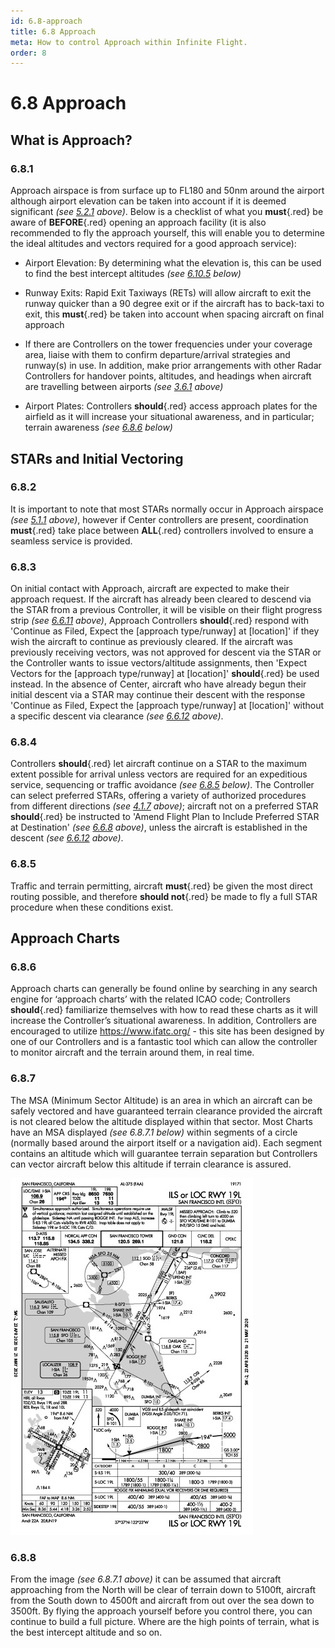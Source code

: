 ```yaml
---
id: 6.8-approach
title: 6.8 Approach
meta: How to control Approach within Infinite Flight.
order: 8
---
```


# 6.8  Approach



## What is Approach? 

### 6.8.1    

Approach airspace is from surface up to FL180 and 50nm around the airport although airport elevation can be taken into account if it is deemed significant *(see [5.2.1](/guide/atc-manual/5.-airspace/5.2-on-guard-procedures#5.2.1) above)*. Below is a checklist of what you **must**{.red} be aware of **BEFORE**{.red} opening an approach facility (it is also recommended to fly the approach yourself, this will enable you to determine the ideal altitudes and vectors required for a good approach service):

 

 -    Airport Elevation: By determining what the elevation is, this can be used to find the best intercept altitudes *(see [6.10.5](/guide/atc-manual/6.-radar/6.10-instrument-landing-system-(ils)-approach#6.10.5) below)*

 -    Runway Exits: Rapid Exit Taxiways (RETs) will allow aircraft to exit the runway quicker than a 90 degree exit or if the aircraft has to back-taxi to exit, this **must**{.red} be taken into account when spacing aircraft on final approach

 -    If there are Controllers on the tower frequencies under your coverage area, liaise with them to confirm departure/arrival strategies and runway(s) in use. In addition, make prior arrangements with other Radar Controllers for handover points, altitudes, and headings when aircraft are travelling between airports *(see [3.6.1](/guide/atc-manual/3.-tower/3.6-tower-working-with-radar#3.6.1) above)*

 -    Airport Plates: Controllers **should**{.red} access approach plates for the airfield as it will increase your situational awareness, and in particular; terrain awareness *(see [6.8.6](/guide/atc-manual/6.-radar/6.8-approach#6.8.6) below)*

 

## STARs and Initial Vectoring

### 6.8.2    

It is important to note that most STARs normally occur in Approach airspace *(see [5.1.1](/guide/atc-manual/5.-airspace/5.1-airspace#5.1.1) above)*, however if Center controllers are present, coordination **must**{.red} take place between **ALL**{.red} controllers involved to ensure a seamless service is provided.



### 6.8.3

On initial contact with Approach, aircraft are expected to make their approach request. If the aircraft has already been cleared to descend via the STAR from a previous Controller, it will be visible on their flight progress strip *(see [6.6.11](/guide/atc-manual/6.-radar/6.6-center#6.6.11) above)*, Approach Controllers **should**{.red} respond with 'Continue as Filed, Expect the [approach type/runway] at [location]' if they wish the aircraft to continue as previously cleared. If the aircraft was previously receiving vectors, was not approved for descent via the STAR or the Controller wants to issue vectors/altitude assignments, then 'Expect Vectors for the [approach type/runway] at [location]' **should**{.red} be used instead. In the absence of Center, aircraft who have already begun their initial descent via a STAR may continue their descent with the response 'Continue as Filed, Expect the [approach type/runway] at [location]' without a specific descent via clearance *(see [6.6.12](/guide/atc-manual/6.-radar/6.6-center#6.6.12) above)*.



### 6.8.4

Controllers **should**{.red} let aircraft continue on a STAR to the maximum extent possible for arrival unless vectors are required for an expeditious service, sequencing or traffic avoidance *(see [6.8.5](/guide/atc-manual/6.-radar/6.8-approach#6.8.5) below)*. The Controller can select preferred STARs, offering a variety of authorized procedures from different directions *(see [4.1.7](/guide/atc-manual/4.-atis/4.1-atis#4.1.7) above)*; aircraft not on a preferred STAR **should**{.red} be instructed to 'Amend Flight Plan to Include Preferred STAR at Destination' *(see [6.6.8](/guide/atc-manual/6.-radar/6.6-center#6.6.8) above)*, unless the aircraft is established in the descent *(see [6.6.12](/guide/atc-manual/6.-radar/6.6-center#6.6.12) above)*.



### 6.8.5

Traffic and terrain permitting, aircraft **must**{.red} be given the most direct routing possible, and therefore **should not**{.red} be made to fly a full STAR procedure when these conditions exist. 



## Approach Charts

### 6.8.6    

Approach charts can generally be found online by searching in any search engine for ‘approach charts’ with the related ICAO code; Controllers **should**{.red} familiarize themselves with how to read these charts as it will increase the Controller’s situational awareness. In addition, Controllers are encouraged to utilize https://www.ifatc.org/ - this site has been designed by one of our Controllers and is a fantastic tool which can allow the controller to monitor aircraft and the terrain around them, in real time.

 

### 6.8.7    

The MSA (Minimum Sector Altitude) is an area in which an aircraft can be safely vectored and have guaranteed terrain clearance provided the aircraft is not cleared below the altitude displayed within that sector. Most Charts have an MSA displayed *(see 6.8.7.1 below)* within segments of a circle (normally based around the airport itself or a navigation aid). Each segment contains an altitude which will guarantee terrain separation but Controllers can vector aircraft below this altitude if terrain clearance is assured.



![Image 6.8.7.1 - KSFO FAA Chart](_images/manual/graphics/ksfo-chart.jpg)

 

### 6.8.8

From the image *(see 6.8.7.1 above)* it can be assumed that aircraft approaching from the North will be clear of terrain down to 5100ft, aircraft from the South down to 4500ft and aircraft from out over the sea down to 3500ft. By flying the approach yourself before you control there, you can continue to build a full picture. Where are the high points of terrain, what is the best intercept altitude and so on.